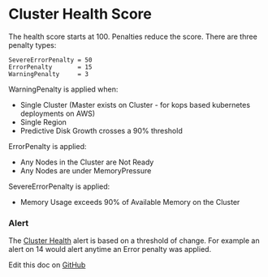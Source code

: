Cluster Health Score 
====================

The health score starts at 100. Penalties reduce the score. There are three penalty types:

    SevereErrorPenalty = 50
    ErrorPenalty       = 15
    WarningPenalty     = 3

WarningPenalty is applied when:
 
 - Single Cluster (Master exists on Cluster - for kops based kubernetes deployments on AWS)
 - Single Region
 - Predictive Disk Growth crosses a 90% threshold
 
 
ErrorPenalty is applied:

 - Any Nodes in the Cluster are Not Ready
 - Any Nodes are under MemoryPressure
 
SevereErrorPenalty is applied:
 
 - Memory Usage exceeds 90% of Available Memory on the Cluster

### Alert

The [Cluster Health](/alerts.md#type-cluster-health) alert is based on a threshold of change. For example an alert on 14 would alert anytime an Error penalty was applied. 

Edit this doc on [GitHub](https://github.com/kubecost/docs/blob/main/cluster-health-score.md)


<!--- {"article":"5748367035159","section":"4402815656599","permissiongroup":"1500001277122"} --->